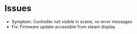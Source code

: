 # Issues

* Symptom: Controller not visible in scene, no error messages
* Fix: Firmware update accessible from steam display